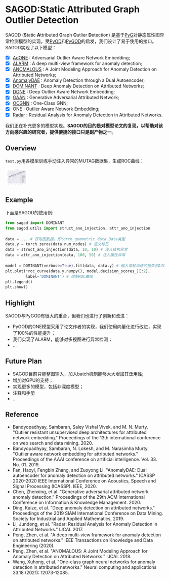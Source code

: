 # SAGOD:Static Attributed Graph Outlier Detection

SAGOD (**S**tatic **A**ttributed **G**raph **O**utlier **D**etection) 是基于[PyG](https://www.pyg.org/)对静态属性图异常检测模型的实现。受[PyOD](https://github.com/yzhao062/pyod)和[PyGOD](https://github.com/pygod-team/pygod)的启发，我们设计了易于使用的接口。SAGOD实现了以下模型：

- [x] [AdONE](#done) : Adversarial Outlier Aware Network Embedding;
- [x] [ALARM](#alarm) : A deep multi-view framework for anomaly detection;
- [x] [ANOMALOUS](#anomalous) : A Joint Modeling Approach for Anomaly Detection on Attributed Networks;
- [x] [AnomalyDAE](#dae) : Anomaly Detection through a Dual Autoencoder;
- [x] [DOMINANT](#dominant) : Deep Anomaly Detection on Attributed Networks;
- [x] [DONE](#done) : Deep Outlier Aware Network Embedding;
- [x] [GAAN](#gaan) : Generative Adversarial Attributed Network;
- [x] [OCGNN](#ocgnn) : One-Class GNN;
- [x] [ONE](#one) : Outlier Aware Network Embedding;
- [x] [Radar](#radar) : Residual Analysis for Anomaly Detection in Attributed Networks.

我们正在补充更多的模型实现。**SAGOD的目的是对模型论文的复现，以帮助对该方向感兴趣的研究者，提供便捷的接口只是副产物之一**。

## Overview

`test.py`用各模型训练手动注入异常的MUTAG数据集，生成ROC曲线：

<img src="src/eval.png" alt="eval" style="zoom: 7%;" />

## Example

下面是SAGOD的使用例:

```python
from sagod import DOMINANT
from sagod.utils import struct_ano_injection, attr_ano_injection

data = ... # 获取图数据，即torch_geometric.data.Data类型
data.y = torch.zeros(data.num_nodes) # 定义标签
data = struct_ano_injection(data, 10, 10) # 注入结构异常
data = attr_ano_injection(data, 100, 50) # 注入属性异常

model = DOMINANT(verbose=True).fit(data, data.y) # 输入每轮训练的损失和AUC值
plt.plot(*roc_curve(data.y.numpy(), model.decision_scores_)[:2],
         label='DOMINANT') # 绘制ROC曲线
plt.legend()
plt.show()
```

## Highlight

SAGOD与PyGOD有很大的重合，但我们也进行了创新和改进：

- PyGOD的ONE模型采用了论文作者的实现，我们使用向量化进行改进，实现了100%的性能提升；
- 我们实现了ALARM，能够对多视图进行异常检测；
- ...

## Future Plan

- SAGOD目前只能整图输入，加入batch机制能够大大增加其泛用性;
- 增加对GPU的支持；
- 实现更多的模型，包括非深度模型；
- 注释和手册
- ...

## Reference

- <span id="done">Bandyopadhyay, Sambaran, Saley Vishal Vivek, and M. N. Murty. "Outlier resistant unsupervised deep architectures for attributed network embedding." Proceedings of the 13th international conference on web search and data mining. 2020.</span>
- <span id='one'>Bandyopadhyay, Sambaran, N. Lokesh, and M. Narasimha Murty. "Outlier aware network embedding for attributed networks." Proceedings of the AAAI conference on artificial intelligence. Vol. 33. No. 01. 2019.</span>
- <span id='dae'>Fan, Haoyi, Fengbin Zhang, and Zuoyong Li. "AnomalyDAE: Dual autoencoder for anomaly detection on attributed networks." ICASSP 2020-2020 IEEE International Conference on Acoustics, Speech and Signal Processing (ICASSP). IEEE, 2020.</span>
- <span id='gaan'>Chen, Zhenxing, et al. "Generative adversarial attributed network anomaly detection." Proceedings of the 29th ACM International Conference on Information & Knowledge Management. 2020.</span>
- <span id='dominant'>Ding, Kaize, et al. "Deep anomaly detection on attributed networks." Proceedings of the 2019 SIAM International Conference on Data Mining. Society for Industrial and Applied Mathematics, 2019.</span>
- <span id='radar'>Li, Jundong, et al. "Radar: Residual Analysis for Anomaly Detection in Attributed Networks." IJCAI. 2017.</span>
- <span id='alarm'>Peng, Zhen, et al. "A deep multi-view framework for anomaly detection on attributed networks." IEEE Transactions on Knowledge and Data Engineering (2020).</span>
- <span id='anomalous'>Peng, Zhen, et al. "ANOMALOUS: A Joint Modeling Approach for Anomaly Detection on Attributed Networks." IJCAI. 2018.</span>
- <span id='ocgnn'>Wang, Xuhong, et al. "One-class graph neural networks for anomaly detection in attributed networks." Neural computing and applications 33.18 (2021): 12073-12085.</span>
